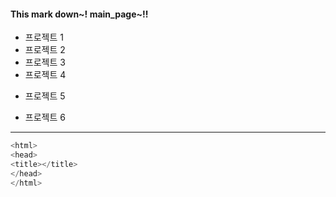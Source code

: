 #### This mark down~! main_page~!!
* 프로젝트 1 
* 프로젝트 2 
* 프로젝트 3 
* 프로젝트 4 
- 프로젝트 5
+ 프로젝트 6
---
```c
<html>
<head>
<title></title>
</head>
</html>
```
<html>
<head>
<title>
</title>
</head>
</html>